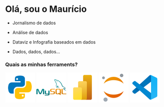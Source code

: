 <h1>Olá, sou o Maurício</h1>

- Jornalismo de dados

- Análise de dados

- Dataviz e Infografia baseados em dados

- Dados, dados, dados...


<h3>Quais as minhas ferraments?</h3>

<div align="left" style="margin-bottom: 10px">
    <img src="https://github.com/mauriciogasparotto/mauriciogasparotto/blob/main/images/icons/languages/icons8-python-96.png">
    <img src="https://github.com/mauriciogasparotto/mauriciogasparotto/blob/main/images/icons/languages/icons8-logo-mysql-96.png">
    <img src="https://github.com/mauriciogasparotto/mauriciogasparotto/blob/main/images/icons/languages/icons8-power-bi-2021-96.png">
    <img src="https://github.com/mauriciogasparotto/mauriciogasparotto/blob/main/images/icons/languages/icons8-jupyter-96.png">
    <img src="https://github.com/mauriciogasparotto/mauriciogasparotto/blob/main/images/icons/languages/icons8-visual-studio-code-2019-96.png">
  
</div>













